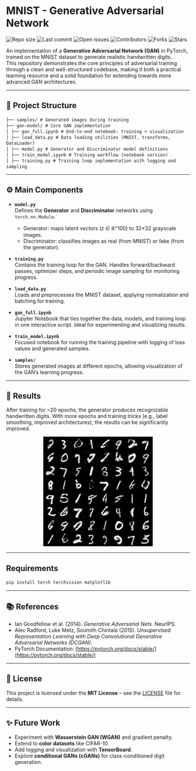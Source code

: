 # MNIST - Generative Adversarial Network

![Repo size](https://img.shields.io/github/repo-size/pablo-reyes8/mnist-gan)
![Last commit](https://img.shields.io/github/last-commit/pablo-reyes8/mnist-gan)
![Open issues](https://img.shields.io/github/issues/pablo-reyes8/mnist-gan)
![Contributors](https://img.shields.io/github/contributors/pablo-reyes8/mnist-gan)
![Forks](https://img.shields.io/github/forks/pablo-reyes8/mnist-gan?style=social)
![Stars](https://img.shields.io/github/stars/pablo-reyes8/mnist-gan?style=social)



An implementation of a **Generative Adversarial Network (GAN)** in PyTorch, trained on the MNIST dataset to generate realistic handwritten digits.  
This repository demonstrates the core principles of adversarial training through a clean and well-structured codebase, making it both a practical learning resource and a solid foundation for extending towards more advanced GAN architectures.


---

## 📂 Project Structure

```plaintext
├── samples/ # Generated images during training
├── gan-model/ # Core GAN implementation
│ ├── gan_full.ipynb # End-to-end notebook: training + visualization
│ ├── load_data.py # Data loading utilities (MNIST, transforms, DataLoader)
│ ├── model.py # Generator and Discriminator model definitions
│ ├── train_model.ipynb # Training workflow (notebook version)
│ ├── training.py # Training loop implementation with logging and sampling
```

---

## ⚙️ Main Components

- **`model.py`**  
  Defines the **Generator** and **Discriminator** networks using `torch.nn.Module`.  
  - Generator: maps latent vectors (z ∈ ℝ^100) to 32×32 grayscale images.  
  - Discriminator: classifies images as real (from MNIST) or fake (from the generator).  

- **`training.py`**  
  Contains the training loop for the GAN. Handles forward/backward passes, optimizer steps, and periodic image sampling for monitoring progress.  

- **`load_data.py`**  
  Loads and preprocesses the MNIST dataset, applying normalization and batching for training.  

- **`gan_full.ipynb`**  
  Jupyter Notebook that ties together the data, models, and training loop in one interactive script. Ideal for experimenting and visualizing results.  

- **`train_model.ipynb`**  
  Focused notebook for running the training pipeline with logging of loss values and generated samples.  

- **`samples/`**  
  Stores generated images at different epochs, allowing visualization of the GAN’s learning progress.  

---

## 🚀 Results

After training for ~20 epochs, the generator produces recognizable handwritten digits. With more epochs and training tricks (e.g., label smoothing, improved architectures), the results can be significantly improved.  

<p align="center">
  <img src="samples/epoch_0100.png" alt="Generated digits at epoch 20" width="300"/>
</p>


---

## Requirements

```bash
pip install torch torchvision matplotlib
```
  
---

## 📚 References

- Ian Goodfellow et al. (2014). *Generative Adversarial Nets*. NeurIPS.  
- Alec Radford, Luke Metz, Soumith Chintala (2015). *Unsupervised Representation Learning with Deep Convolutional Generative Adversarial Networks (DCGAN)*.  
- PyTorch Documentation: [https://pytorch.org/docs/stable/](https://pytorch.org/docs/stable/)

---

## 📜 License

This project is licensed under the **MIT License** – see the [LICENSE](LICENSE) file for details.

---

## ✨ Future Work

- Experiment with **Wasserstein GAN (WGAN)** and gradient penalty.  
- Extend to **color datasets** like CIFAR-10.  
- Add logging and visualization with **TensorBoard**.  
- Explore **conditional GANs (cGANs)** for class-conditioned digit generation.

